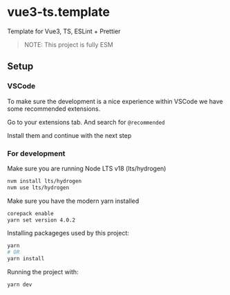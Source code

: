 # vue3-ts.template

Template for Vue3, TS, ESLint + Prettier

> NOTE: This project is fully ESM

## Setup

### VSCode

To make sure the development is a nice experience within VSCode we have some recommended extensions.

Go to your extensions tab. And search for `@recommended`

Install them and continue with the next step

### For development

Make sure you are running Node LTS v18 (lts/hydrogen)

```bash
nvm install lts/hydrogen
nvm use lts/hydrogen
```

Make sure you have the modern yarn installed

```bash
corepack enable
yarn set version 4.0.2
```

Installing packageges used by this project:

```bash
yarn
# OR
yarn install
```

Running the project with:

```bash
yarn dev
```
